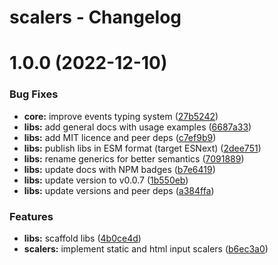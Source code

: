# scalers - Changelog

# 1.0.0 (2022-12-10)

### Bug Fixes

- **core:** improve events typing system ([27b5242](https://github.com/gund/pooley/commit/27b52427ab8a9b958a312f659f576e080d0c60fb))
- **libs:** add general docs with usage examples ([6687a33](https://github.com/gund/pooley/commit/6687a332c026562e9fbadce5643c1ef1b5c5c230))
- **libs:** add MIT licence and peer deps ([c7ef9b9](https://github.com/gund/pooley/commit/c7ef9b94276ba59ec49e8db25e33635d45e37048))
- **libs:** publish libs in ESM format (target ESNext) ([2dee751](https://github.com/gund/pooley/commit/2dee751ee69870177020fc90088b0b8c5ee79431))
- **libs:** rename generics for better semantics ([7091889](https://github.com/gund/pooley/commit/7091889ba95b141dedf6308716061259da00bead))
- **libs:** update docs with NPM badges ([b7e6419](https://github.com/gund/pooley/commit/b7e6419de3003187816c523e4bb62b85479c2d2a))
- **libs:** update version to v0.0.7 ([1b550eb](https://github.com/gund/pooley/commit/1b550ebe810a77640e5dc2c030ef9cc404d5b147))
- **libs:** update versions and peer deps ([a384ffa](https://github.com/gund/pooley/commit/a384ffa33dc84a54d8c3132431249d5c85790279))

### Features

- **libs:** scaffold libs ([4b0ce4d](https://github.com/gund/pooley/commit/4b0ce4d838714d54ba80a0c5bcad1dbfeceaa80a))
- **scalers:** implement static and html input scalers ([b6ec3a0](https://github.com/gund/pooley/commit/b6ec3a0b527569bc74e0e12f9db763231d90330f))
